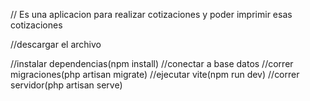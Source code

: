// Es una aplicacion para realizar cotizaciones y poder imprimir esas cotizaciones

//descargar el archivo

//instalar dependencias(npm install)
//conectar a base datos
//correr migraciones(php artisan migrate)
//ejecutar vite(npm run dev)
//correr servidor(php artisan serve)
